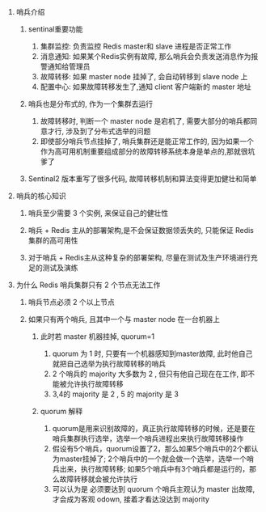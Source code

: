 1. 哨兵介绍

   1. sentinal重要功能

      1. 集群监控: 负责监控 Redis master和 slave 进程是否正常工作
      2. 消息通知: 如果某个Redis实例有故障, 那么哨兵会负责发送消息作为报警通知给管理员
      3. 故障转移: 如果 master node 挂掉了, 会自动转移到 slave  node 上
      4. 配置中心: 如果故障转移发生了,通知 client 客户端新的 master 地址

   2. 哨兵也是分布式的, 作为一个集群去运行

      1. 故障转移时, 判断一个 master node 是宕机了, 需要大部分的哨兵都同意才行, 涉及到了分布式选举的问题
      2. 即使部分哨兵节点挂掉了, 哨兵集群还是能正常工作的, 因为如果一个作为高可用机制重要组成部分的故障转移系统本身是单点的,那就很坑爹了

   3. Sentinal2 版本重写了很多代码, 故障转移机制和算法变得更加健壮和简单

      

2. 哨兵的核心知识

   1. 哨兵至少需要 3 个实例, 来保证自己的健壮性

   2. 哨兵 + Redis 主从的部署架构,是不会保证数据领丢失的, 只能保证  Redis集群的高可用性

   3. 对于哨兵 + Redis主从这种复杂的部署架构, 尽量在测试及生产环境进行充足的测试及演练

      

3. 为什么 Redis 哨兵集群只有 2 个节点无法工作

   1. 哨兵节点必须 2 个以上节点

   2. 如果只有两个哨兵, 且其中一个与 master node 在一台机器上

      1. 此时若 master 机器挂掉, quorum=1
         1. quorum 为 1 时, 只要有一个机器感知到master故障, 此时他自己就把自己选举为执行故障转移的哨兵
         2. 2 个哨兵的 majority 大多数为 2 , 但只有他自己现在在工作, 即不能被允许执行故障转移
         3. 3,4的 majority 是 2 , 5 的 majority 是 3

      2. quorum 解释
         1. quorum是用来识别故障的，真正执行故障转移的时候，还是要在哨兵集群执行选举，选举一个哨兵进程出来执行故障转移操作 
         2. 假设有5个哨兵，quorum设置了2，那么如果5个哨兵中的2个都认为master挂掉了; 2个哨兵中的一个就会做一个选举，选举一个哨兵出来，执行故障转移; 如果5个哨兵中有3个哨兵都是运行的，那么故障转移就会被允许执行
         3. 可以认为是 必须要达到 quorum 个哨兵主观认为 master 出故障, 才会成为客观 odown, 接着才看达没达到 majority